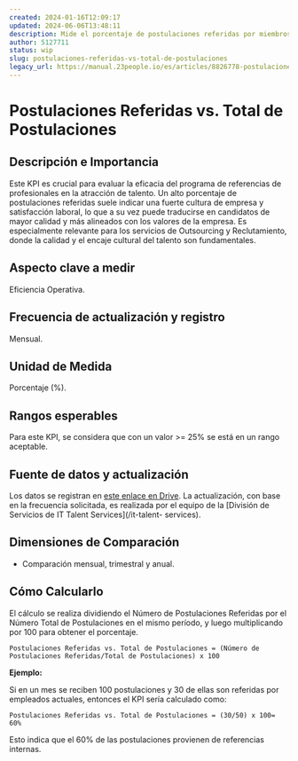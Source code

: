 ```yaml
---
created: 2024-01-16T12:09:17
updated: 2024-06-06T13:48:11
description: Mide el porcentaje de postulaciones referidas por miembros actuales de 23people en comparación con el total de postulaciones recibidas.
author: 5127711
status: wip
slug: postulaciones-referidas-vs-total-de-postulaciones
legacy_url: https://manual.23people.io/es/articles/8826778-postulaciones-referidas-vs-total-de-postulaciones
---
```


# Postulaciones Referidas vs. Total de Postulaciones

## Descripción e Importancia

Este KPI es crucial para evaluar la eficacia del programa de referencias de
profesionales en la atracción de talento. Un alto porcentaje de postulaciones
referidas suele indicar una fuerte cultura de empresa y satisfacción laboral,
lo que a su vez puede traducirse en candidatos de mayor calidad y más
alineados con los valores de la empresa. Es especialmente relevante para los
servicios de Outsourcing y Reclutamiento, donde la calidad y el encaje
cultural del talento son fundamentales.

## Aspecto clave a medir

Eficiencia Operativa.

## Frecuencia de actualización y registro

Mensual.

## Unidad de Medida

Porcentaje (%).

## Rangos esperables

Para este KPI, se considera que con un valor >= 25% se está en un rango
aceptable.

## Fuente de datos y actualización

Los datos se registran en [este enlace en
Drive](https://docs.google.com/spreadsheets/d/1fZhQaMc6iI7eY5X9jRqJcUsFkuN1AEATz08jGs6Lmek/edit#gid=0).
La actualización, con base en la frecuencia solicitada, es realizada por el
equipo de la [División de Servicios de IT Talent Services](/it-talent-
services).

## Dimensiones de Comparación

  * Comparación mensual, trimestral y anual.

## Cómo Calcularlo

El cálculo se realiza dividiendo el Número de Postulaciones Referidas por el
Número Total de Postulaciones en el mismo período, y luego multiplicando por
100 para obtener el porcentaje.

    
    
    Postulaciones Referidas vs. Total de Postulaciones = (Número de Postulaciones Referidas/Total de Postulaciones) x 100

**Ejemplo:**

Si en un mes se reciben 100 postulaciones y 30 de ellas son referidas por
empleados actuales, entonces el KPI sería calculado como:

    
    
    Postulaciones Referidas vs. Total de Postulaciones = (30/50) x 100= 60%

Esto indica que el 60% de las postulaciones provienen de referencias internas.


